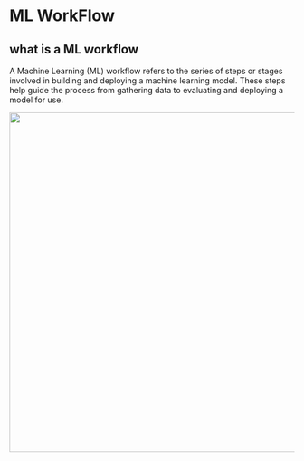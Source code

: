 # ML WorkFlow

## what is a ML workflow

A Machine Learning (ML) workflow refers to the series of steps or stages involved in building and deploying a machine learning model. 
These steps help guide the process from gathering data to evaluating and deploying a model for use.

<img src="IAM-User-Group.png" width="600">
